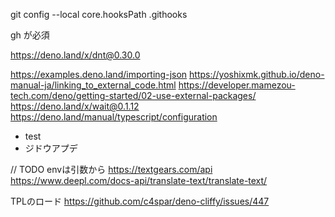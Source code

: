 git config --local core.hooksPath .githooks

gh が必須

https://deno.land/x/dnt@0.30.0

https://examples.deno.land/importing-json
https://yoshixmk.github.io/deno-manual-ja/linking_to_external_code.html
https://developer.mamezou-tech.com/deno/getting-started/02-use-external-packages/
https://deno.land/x/wait@0.1.12
https://deno.land/manual/typescript/configuration

- test
- ジドウアプデ

// TODO envは引数から https://textgears.com/api
https://www.deepl.com/docs-api/translate-text/translate-text/

TPLのロード https://github.com/c4spar/deno-cliffy/issues/447
